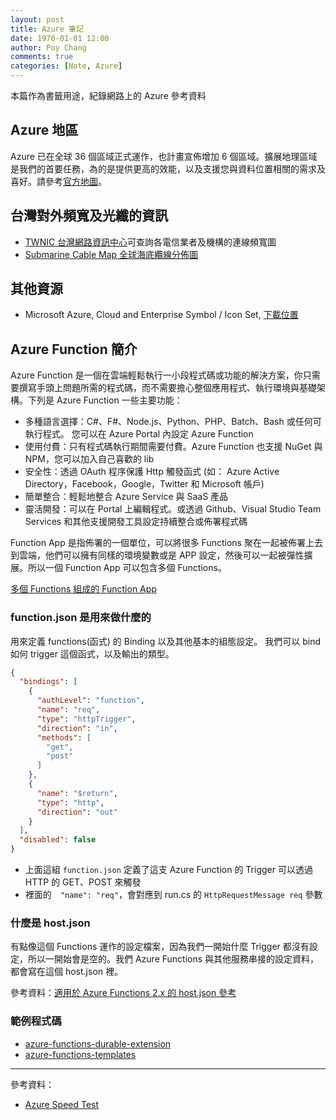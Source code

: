 ```yaml
---
layout: post
title: Azure 筆記
date: 1970-01-01 12:00
author: Poy Chang
comments: true
categories: [Note, Azure]
---
```


本篇作為書籤用途，紀錄網路上的 Azure 參考資料

## Azure 地區

Azure 已在全球 36 個區域正式運作，也計畫宣佈增加 6 個區域。擴展地理區域是我們的首要任務，為的是提供更高的效能，以及支援您與資料位置相關的需求及喜好。請參考[官方地圖](https://azure.microsoft.com/zh-tw/regions/)。

## 台灣對外頻寬及光纖的資訊

- [TWNIC 台灣網路資訊中心](http://map.twnic.net.tw/)可查詢各電信業者及機構的連線頻寬圖
- [Submarine Cable Map 全球海底纜線分佈圖](http://www.submarinecablemap.com/)

## 其他資源

- Microsoft Azure, Cloud and Enterprise Symbol / Icon Set, [下載位置](https://www.microsoft.com/en-us/download/details.aspx?id=41937)

## Azure Function 簡介

Azure Function 是一個在雲端輕鬆執行一小段程式碼或功能的解決方案，你只需要撰寫手頭上問題所需的程式碼，而不需要擔心整個應用程式、執行環境與基礎架構。下列是 Azure Function 一些主要功能：

- 多種語言選擇：C#、F#、Node.js、Python、PHP、Batch、Bash 或任何可執行程式。 您可以在 Azure Portal 內設定 Azure Function
- 使用付費：只有程式碼執行期間需要付費。Azure Function 也支援 NuGet 與 NPM，您可以加入自己喜歡的 lib
- 安全性：透過 OAuth 程序保護 Http 觸發函式 (如： Azure Active Directory，Facebook，Google，Twitter 和 Microsoft 帳戶)
- 簡單整合：輕鬆地整合 Azure Service 與 SaaS 產品
- 靈活開發：可以在 Portal 上編輯程式。或透過 Github、Visual Studio Team Services 和其他支援開發工具設定持續整合或佈署程式碼

Function App 是指佈署的一個單位，可以將很多 Functions 聚在一起被佈署上去到雲端，他們可以擁有同樣的環境變數或是 APP 設定，然後可以一起被彈性擴展。所以一個 Function App 可以包含多個 Functions。

[多個 Functions 組成的 Function App](https://i.imgur.com/JUPIMVq.png)

### function.json 是用來做什麼的

用來定義 functions(函式) 的 Binding 以及其他基本的組態設定。 我們可以 bind 如何 trigger 這個函式，以及輸出的類型。

```json
{
  "bindings": [
    {
      "authLevel": "function",
      "name": "req",
      "type": "httpTrigger",
      "direction": "in",
      "methods": [
        "get",
        "post"
      ]
    },
    {
      "name": "$return",
      "type": "http",
      "direction": "out"
    }
  ],
  "disabled": false
}
```

- 上面這組 `function.json` 定義了這支 Azure Function 的 Trigger 可以透過 HTTP 的 GET、POST 來觸發
- 裡面的　`"name": "req"`，會對應到 run.cs 的 `HttpRequestMessage req` 參數

### 什麼是 host.json

有點像這個 Functions 運作的設定檔案，因為我們一開始什麼 Trigger 都沒有設定，所以一開始會是空的。我們 Azure Functions 與其他服務串接的設定資料，都會寫在這個 host.json 裡。

參考資料：[適用於 Azure Functions 2.x 的 host.json 參考](https://docs.microsoft.com/zh-tw/azure/azure-functions/functions-host-json?WT.mc_id=DT-MVP-5003022)

### 範例程式碼

- [azure-functions-durable-extension](https://github.com/Azure/azure-functions-durable-extension)
- [azure-functions-templates](https://github.com/Azure/azure-functions-templates)


---

參考資料：

- [Azure Speed Test](http://azurespeedtest.azurewebsites.net/)
